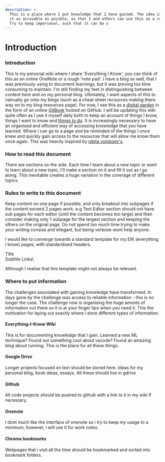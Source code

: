 ```yaml
---
description: >-
  This is a place where I put knowledge that I have gained. The idea is to make
  it as accesable as posible, so that I and others can use this as a resource.
  Try to keep impersonal, such that it can be s
---
```


# Introduction

### Introduction

This is my personal wiki where I share 'Everything I Know', you can think of this as an online OneNote or a rough 'note pad'. I have a blog as well, that I was previously using to document learnings, but it was proving too time consuming to maintain. I'm still finding my feet in distinguishing between content here and on my personal blog. Ultimately, I want aspects of this to natrually go onto my blogs (such as a cheat sheet recources making there way on to my blog resources page). For now, I see this as a [digital garden](https://www.reddit.com/r/DigitalGardens/) in the form of an online [GitBook](https://www.gitbook.com) hosted on GitHub. I will be updating this wiki quite often as I use it myself daily both to keep an account of things I know, things I want to know and [things to do](things\_to\_do.md). It is increasingly necessary to have an organised and efficient way of accessing knowledge that you have learned. Where I can go to a page and be reminded of the things I once knew and quickly gain access to the resources that will allow me know them once again. This was heavily inspired by [nikita voloboev's](https://wiki.nikitavoloboev.xyz/macos/macos-apps).

### How to read this document

There are sections on the side. Each time I learn about a new topic or _want_ to learn about a new topic, I'll make a section on it and fill it out as i go along. This inevitable creates a huge variation in the coverage of different topics.

### Rules to write to this document

Keep content on one page if possible, and only breakout into subpages if the content exceed 2 pages work. e.g Text Editor section should not have sub pages for each editor (until the content becomes too large) and then consider making only 1 subpage for the largest section and keeping the others on the original page. Do not spend too much time trying to make your writing consise and ellegant, but being verbose wont help anyone.

I would like to converge towards a standard template for my EIK (everything I know) pages, with standardised headers.&#x20;

Title \
Subtitle
Links\


Although I realise that this template might not always be relevant.

### Where to put information

The challenges assosiated with gaining knowledge have transformed. In days gone by the challenge was access to reliable information - this is no longer the case. The challenge now is organising the huge amonts of information out there so it is at your finger tips when you need it. This the motivation for laying out exactly where i store different types of information.

#### Everything-I-Know Wiki

This is for documenting knowledge that I gain. Learned a new ML technique? Found out something cool about vscode? Found an amazing blog about running. This is the place for all these things.

#### Google Drive

Longer projects focused on text should be stored here. Ideas for my personal blog, book ideas, essays. All these should live in gdrive

#### Github

All code projects should be pushed to github with a link to it in my wiki if necessary.

#### Onenote

I dont much like the interface of onenote so i try to keep my usage to a minimum, however, i will use it for work notes.

#### Chrome bookmarks

Webpages that i visit all the time should be bookmarked and sorted into bookmark folders.
